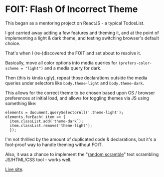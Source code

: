 # FOIT: Flash Of Incorrect Theme

This began as a mentoring project on ReactJS - a typical TodosList.

I got carried away adding a few features and theming it, and at the point of implementing a light & dark theme, and testing switching browser's default choice.

That's when I (re-)discovered the FOIT and set about to resolve it.


Basically, move all color options into media queries for `(prefers-color-scheme = "light")` and a media query for dark.

Then (this is kinda ugly), repeat those declarations outside the media queries under selectors like `body.theme-light` and `body.theme-dark`.

This allows for the correct theme to be chosen based upon OS / browser preferences at initial load, and allows for toggling themes via JS using something like:
```
elements = document.querySelectorAll('.theme-light');
elements.forEach( item => {
  item.classList.add('theme-dark`);
  item.classList.remove('theme-light');
  });
```

I'm not thrilled by the amount of duplicated code & declarations, but it's a fool-proof way to handle theming without FOIT.


Also, it was a chance to implement the "[random scramble](http://ronaldbarnes.ca:8008/tools/)" text scrambling JS/HTML/CSS tool - works well.

[Live site](http://ronaldbarnes.ca:3003).

